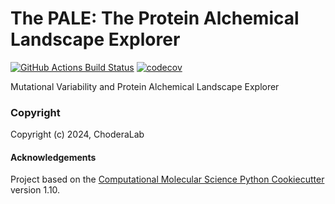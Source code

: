 The PALE: The Protein Alchemical Landscape Explorer
==============================
[//]: # (Badges)
[![GitHub Actions Build Status](https://github.com/REPLACE_WITH_OWNER_ACCOUNT/mvp_ale/workflows/CI/badge.svg)](https://github.com/REPLACE_WITH_OWNER_ACCOUNT/mvp_ale/actions?query=workflow%3ACI)
[![codecov](https://codecov.io/gh/REPLACE_WITH_OWNER_ACCOUNT/mvp-ale/branch/main/graph/badge.svg)](https://codecov.io/gh/REPLACE_WITH_OWNER_ACCOUNT/mvp-ale/branch/main)


Mutational Variability and Protein Alchemical Landscape Explorer

### Copyright

Copyright (c) 2024, ChoderaLab


#### Acknowledgements
 
Project based on the 
[Computational Molecular Science Python Cookiecutter](https://github.com/molssi/cookiecutter-cms) version 1.10.
